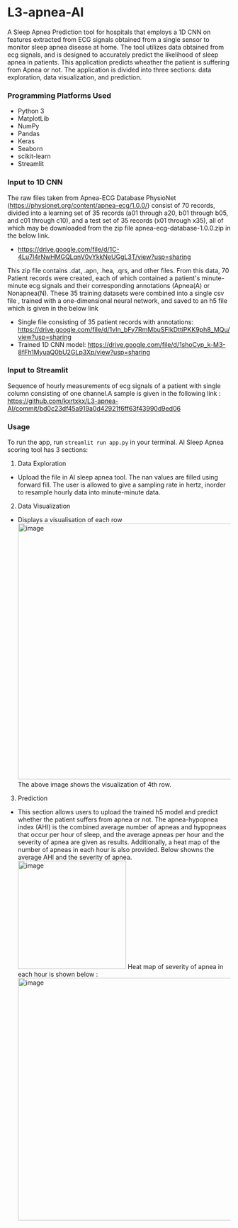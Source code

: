 # L3-apnea-AI
A Sleep Apnea Prediction tool for hospitals that employs a 1D CNN on features extracted from ECG signals obtained from a single sensor to monitor sleep apnea disease at home. The tool utilizes data obtained from ecg signals, and is designed to accurately predict the likelihood of sleep apnea in patients. 
This application predicts wheather the patient is suffering from Apnea or not. The application is divided into three sections: data exploration, data visualization, and prediction.


### Programming Platforms Used
* Python 3
* MatplotLib
* NumPy
* Pandas
* Keras
* Seaborn
* scikit-learn
* Streamlit




### Input to 1D CNN
The raw files taken from Apnea-ECG Database PhysioNet (https://physionet.org/content/apnea-ecg/1.0.0/) consist of 70 records, divided into a learning set of 35 records (a01 through a20, b01 through b05, and c01 through c10), and a test set of 35 records (x01 through x35), all of which may be downloaded from the zip file apnea-ecg-database-1.0.0.zip in the below link.
* https://drive.google.com/file/d/1C-4Lu7l4rNwHMGQLqnV0vYkkNeUGgL3T/view?usp=sharing


This zip file contains .dat, .apn, .hea, .qrs, and other files. From this data, 70 Patient records were created, each of which contained a patient's minute-minute ecg signals and their corresponding annotations (Apnea(A) or Nonapnea(N). These 35 training datasets were combined into a single csv file , trained with a one-dimensional neural network, and saved to an h5 file which is given in the below link


* Single file consisting of 35 patient records with annotations: https://drive.google.com/file/d/1vIn_bFy7RmMbuSFIkDttiPKK9ph8_MQu/view?usp=sharing
* Trained 1D CNN model: https://drive.google.com/file/d/1shoCvp_k-M3-8fFh1MyuaQ0bU2GLp3Xp/view?usp=sharing
### Input to Streamlit
Sequence of hourly measurements of ecg signals of a patient with single column consisting of one channel.A sample is given in the following link : https://github.com/kxrtxkx/L3-apnea-AI/commit/bd0c23df45a919a0d42921f6ff63f43990d9ed06


### Usage
To run the app, run `streamlit run app.py` in your terminal.
AI Sleep Apnea scoring tool has 3 sections:
1) Data Exploration
 * Upload the file in AI sleep apnea tool. The nan values are filled using forward fill.
 The user is allowed to give a sampling rate in hertz, inorder to resample hourly data into minute-minute data.
2) Data Visualization
* Displays a visualisation of each row 
  <img width="577" alt="image" src="https://user-images.githubusercontent.com/64926313/220575867-169cdf9f-0cd6-4d7a-8fb3-8d58cce36b57.png">
  The above image shows the visualization of 4th row.

3) Prediction
* This section allows users to upload the trained h5 model and predict whether the patient suffers from apnea or not. The apnea-hypopnea index (AHI) is the combined average number of apneas and hypopneas that occur per hour of sleep, and the average apneas per hour and the severity of apnea are given as results. Additionally, a heat map of the number of apneas in each hour is also provided.
 Below showns the average AHI and the severity of apnea.
  <img width="244" alt="image" src="https://user-images.githubusercontent.com/64926313/220576577-0cc0c499-7e53-4268-b697-043f26ee95f0.png">
  Heat map of severity of apnea in each hour is shown below :
  <img width="547" alt="image" src="https://user-images.githubusercontent.com/64926313/220576984-ccabd23f-d710-4a25-a6f6-d1dc05d38c33.png">
  

  

